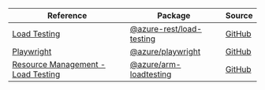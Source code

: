 | Reference | Package | Source |
|---|---|---|
|[Load Testing](load-testing-rest-readme.md)|[@azure-rest/load-testing](https://www.npmjs.com/package/@azure-rest/load-testing)|[GitHub](https://github.com/Azure/azure-sdk-for-js/blob/main/sdk/loadtesting/load-testing-rest)|
|[Playwright](playwright-readme.md)|[@azure/playwright](https://www.npmjs.com/package/@azure/playwright)|[GitHub](https://github.com/Azure/azure-sdk-for-js/blob/main/sdk/loadtesting/playwright)|
|[Resource Management - Load Testing](arm-loadtesting-readme.md)|[@azure/arm-loadtesting](https://www.npmjs.com/package/@azure/arm-loadtesting)|[GitHub](https://github.com/Azure/azure-sdk-for-js/blob/main/sdk/loadtestservice/arm-loadtesting)|
